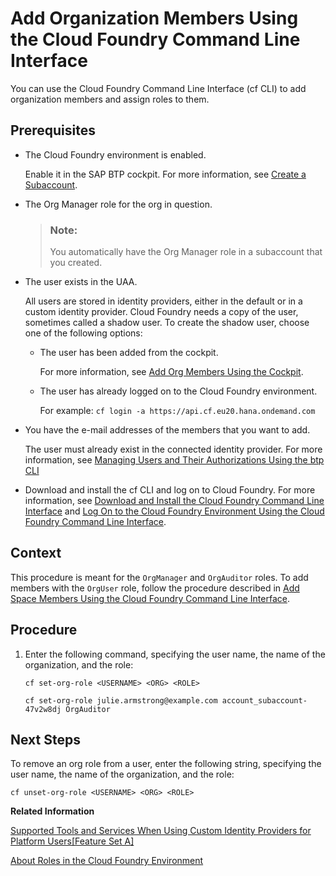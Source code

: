<!-- loio1422a5daa53d498f9270727135005884 -->

# Add Organization Members Using the Cloud Foundry Command Line Interface

You can use the Cloud Foundry Command Line Interface \(cf CLI\) to add organization members and assign roles to them.



<a name="loio1422a5daa53d498f9270727135005884__prereq_j4x_ytv_tz"/>

## Prerequisites

-   The Cloud Foundry environment is enabled.

    Enable it in the SAP BTP cockpit. For more information, see [Create a Subaccount](create-a-subaccount-05280a1.md).

-   The Org Manager role for the org in question.

    > ### Note:  
    > You automatically have the Org Manager role in a subaccount that you created.

-   The user exists in the UAA.

    All users are stored in identity providers, either in the default or in a custom identity provider. Cloud Foundry needs a copy of the user, sometimes called a shadow user. To create the shadow user, choose one of the following options:

    -   The user has been added from the cockpit.

        For more information, see [Add Org Members Using the Cockpit](add-org-members-using-the-cockpit-a4eeaf1.md).

    -   The user has already logged on to the Cloud Foundry environment.

        For example: `cf login -a https://api.cf.eu20.hana.ondemand.com`


-   You have the e-mail addresses of the members that you want to add.

    The user must already exist in the connected identity provider. For more information, see [Managing Users and Their Authorizations Using the btp CLI](managing-users-and-their-authorizations-using-the-btp-cli-94bb593.md)

-   Download and install the cf CLI and log on to Cloud Foundry. For more information, see [Download and Install the Cloud Foundry Command Line Interface](download-and-install-the-cloud-foundry-command-line-interface-4ef907a.md) and [Log On to the Cloud Foundry Environment Using the Cloud Foundry Command Line Interface](log-on-to-the-cloud-foundry-environment-using-the-cloud-foundry-command-line-interface-7a37d66.md).




<a name="loio1422a5daa53d498f9270727135005884__context_oyv_xpy_3sb"/>

## Context

This procedure is meant for the `OrgManager` and `OrgAuditor` roles. To add members with the `OrgUser` role, follow the procedure described in [Add Space Members Using the Cloud Foundry Command Line Interface](add-space-members-using-the-cloud-foundry-command-line-interface-d23ea8b.md).



## Procedure

1.  Enter the following command, specifying the user name, the name of the organization, and the role:

    ```
    cf set-org-role <USERNAME> <ORG> <ROLE>
    ```

    ```
    cf set-org-role julie.armstrong@example.com account_subaccount-47v2w8dj OrgAuditor
    ```




<a name="loio1422a5daa53d498f9270727135005884__postreq_l4x_ytv_tz"/>

## Next Steps

To remove an org role from a user, enter the following string, specifying the user name, the name of the organization, and the role:

```
cf unset-org-role <USERNAME> <ORG> <ROLE> 
```

**Related Information**  


[Supported Tools and Services When Using Custom Identity Providers for Platform Users\[Feature Set A\]](supported-tools-and-services-when-using-custom-identity-providers-for-platform-users-fe-94ef515.md "Not all tools and services of SAP BTP support the use of custom identity providers with platform users. We provide a list of tools and services, which support this feature and any restrictions that apply.")

[About Roles in the Cloud Foundry Environment](about-roles-in-the-cloud-foundry-environment-0907638.md "Roles determine which features users can view and access, and which actions they can initiate.")

